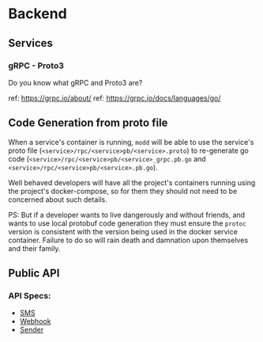 # Backend

## Services

### gRPC - Proto3

Do you know what gRPC and Proto3 are?

ref: https://grpc.io/about/
ref: https://grpc.io/docs/languages/go/

## Code Generation from proto file

When a service's container is running, `modd` will be able to use the service's proto file (`<service>/rpc/<service>pb/<service>.proto`) to re-generate go code (`<service>/rpc/<service>pb/<service>_grpc.pb.go` and `<service>/rpc/<service>pb/<service>.pb.go`).


Well behaved developers will have all the project's containers running using the project's docker-compose, so for them they should not need to be concerned about such details.


PS: But if a developer wants to live dangerously and without friends, and wants to use local protobuf code generation they must ensure the `protoc` version is consistent with the version being used in the docker service container. Failure to do so will rain death and damnation upon themselves and their family.

## Public API

### API Specs:

 - [SMS](./api/specs/sms.md)
 - [Webhook](./api/specs/webhook.md)
 - [Sender](./api/specs/sender.md)